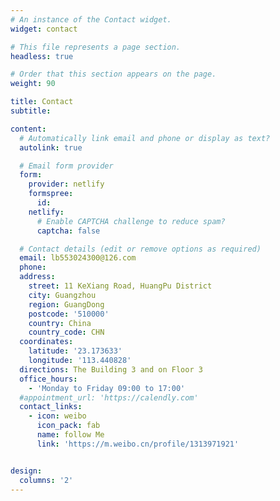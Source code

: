 ```yaml
---
# An instance of the Contact widget.
widget: contact

# This file represents a page section.
headless: true

# Order that this section appears on the page.
weight: 90

title: Contact
subtitle:

content:
  # Automatically link email and phone or display as text?
  autolink: true

  # Email form provider
  form:
    provider: netlify
    formspree:
      id:
    netlify:
      # Enable CAPTCHA challenge to reduce spam?
      captcha: false

  # Contact details (edit or remove options as required)
  email: lb553024300@126.com
  phone: 
  address:
    street: 11 KeXiang Road, HuangPu District
    city: Guangzhou
    region: GuangDong
    postcode: '510000'
    country: China
    country_code: CHN
  coordinates:
    latitude: '23.173633'
    longitude: '113.440828'
  directions: The Building 3 and on Floor 3
  office_hours:
    - 'Monday to Friday 09:00 to 17:00'
  #appointment_url: 'https://calendly.com'
  contact_links:
    - icon: weibo
      icon_pack: fab
      name: follow Me
      link: 'https://m.weibo.cn/profile/1313971921'


design:
  columns: '2'
---
```

